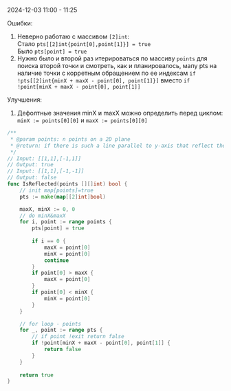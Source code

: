 2024-12-03 11:00 - 11:25

Ошибки:

1. Неверно работаю с массивом `[2]int`:<br>
   Стало `pts[[2]int{point[0],point[1]}] = true`<br>
   Было `pts[point] = true`
2. Нужно было и второй раз итерироваться по массиву `points` для поиска второй точки
   и смотреть, как и планировалось, мапу pts на наличие точки с корретным обращением
   по ее индексам `if !pts[[2]int{minX + maxX - point[0], point[1]}]`
   вместо `if !point[minX + maxX - point[0], point[1]]`

Улучшения:

1. Дефолтные значения minX и maxX можно определить перед циклом:
   `minX := points[0][0]` и `maxX := points[0][0]`

```go
/**
 * @param points: n points on a 2D plane
 * @return: if there is such a line parallel to y-axis that reflect the given points
 */
// Input: [[1,1],[-1,1]]
// Output: true
// Input: [[1,1],[-1,-1]]
// Output: false
func IsReflected(points [][]int) bool {
    // init map[points]=true
    pts := make(map[[2]int]bool)

    maxX, minX := 0, 0
    // do minX&maxX
    for i, point := range points {
        pts[point] = true
        
        if i == 0 {
            maxX = point[0]
            minX = point[0]
            continue
        }
        if point[0] > maxX {
            maxX = point[0]
        }
        if point[0] < minX {
            minX = point[0]
        }
    }

    // for loop - points
    for _, point := range pts {
        // if point !exit return false
        if !point[minX + maxX - point[0], point[1]] {
            return false
        }
    }
    
    return true
}
```